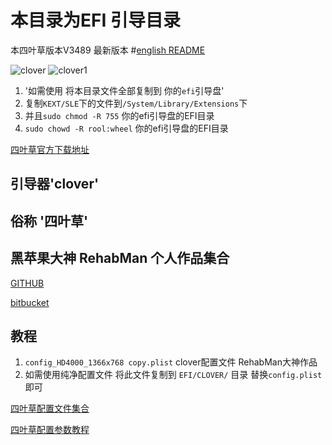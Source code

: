 # 本目录为EFI 引导目录

本四叶草版本V3489 最新版本
#[english README](https://github.com/holoto/ec-471g/blob/master/EFI/README_EN.md)


![clover](https://raw.githubusercontent.com/holoto/ec-471g/master/EFI/EFI/CLOVER/misc/screenshot0.bmp 'clover')
![clover1](https://raw.githubusercontent.com/holoto/ec-471g/master/EFI/EFI/CLOVER/misc/screenshot1.bmp 'clover1')



1. '如需使用 将本目录文件全部复制到 你的`efi`引导盘'
 2.  复制`KEXT/SLE`下的文件到`/System/Library/Extensions`下
   3. 并且`sudo chmod -R 755` 你的efi引导盘的EFI目录
   4. `sudo chowd -R rool:wheel` 你的efi引导盘的EFI目录


[四叶草官方下载地址](https://sourceforge.net/projects/cloverefiboot/)


## 引导器'clover'
## 俗称 '四叶草'



## 黑苹果大神 RehabMan 个人作品集合
  
[GITHUB](https://github.com/RehabMan)


[bitbucket](https://bitbucket.org/RehabMan/)



## 教程
1. `config_HD4000_1366x768 copy.plist`         clover配置文件          RehabMan大神作品
2. 如需使用纯净配置文件 将此文件复制到 `EFI/CLOVER/` 目录 替换`config.plist`即可



[四叶草配置文件集合](https://github.com/RehabMan/OS-X-Clover-Laptop-Config)



[四叶草配置参数教程](http://www.jianshu.com/p/b156b0177a24)